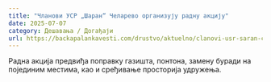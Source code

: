 ```yaml
---
title: "Чланови УСР „Шаран“ Челарево организују радну акцију"
date: 2025-07-07
category: Дешавања / Догађаји
url: https://backapalankavesti.com/drustvo/aktuelno/clanovi-usr-saran-celarevo-organizuju-radnu-akciju/
---
```


Радна акција предвиђа поправку газишта, понтона, замену буради на појединим местима, као и сређивање просторија удружења.
